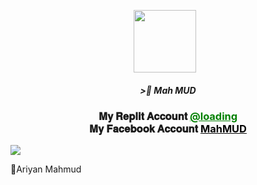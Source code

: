 <p align="center"><a href="fb link" target="_blank" rel="noopener noreferrer">
  <img src="https://i.imgur.com/M6xV2Np.jpeg" width="100" style="margin-right: 10px;"></a>
</p>
<h5 align="center">
>🎀 Mah MUD
</h5>


 

<div align="center">
			<h3>𝐌𝐲 𝐑𝐞𝐩𝐥𝐢𝐭 𝐀𝐜𝐜𝐨𝐮𝐧𝐭
			<a href="naii" style="color: green;">@loading</a>
				<br>
	𝐌𝐲 𝐅𝐚𝐜𝐞𝐛𝐨𝐨𝐤 𝐀𝐜𝐜𝐨𝐮𝐧𝐭 
	<a href="https://www.facebook.com/mahmud.x07" style="color: black;">MahMUD</a></h3></div>

<img align="center" src="https://i.imgur.com/UM3ekFf.jpeg"/>


🔹Ariyan Mahmud



